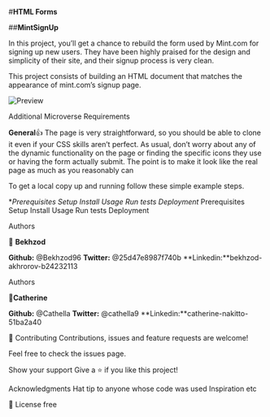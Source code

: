 #**HTML Forms**

##**MintSignUp**

In this project, you’ll get a chance to rebuild the form used by Mint.com for signing up new users. They have been highly praised for the design and simplicity of their site, and their signup process is very clean.

This project consists of building an HTML document that matches the appearance of mint.com’s signup page.

![Preview]("https://github.com/Bekhzod96/MintSignUp/tree/feature-1/png/result.jpg")

Additional Microverse Requirements

**General**:+1:
The page is very straightforward, so you should be able to clone it even if your CSS skills aren’t perfect. As usual, don’t worry about any of the dynamic functionality on the page or finding the specific icons they use or having the form actually submit. The point is to make it look like the real page as much as you reasonably can

To get a local copy up and running follow these simple example steps.

\*_Prerequisites Setup Install Usage Run tests Deployment_
Prerequisites
Setup
Install
Usage
Run tests
Deployment

Authors

👤 **Bekhzod**

**Github:** @Bekhzod96
**Twitter:** @25d47e8987f740b
**Linkedin:**bekhzod-akhrorov-b24232113

Authors

👤**Catherine**

**Github:** @Cathella
**Twitter:** @cathella9
**Linkedin:**catherine-nakitto-51ba2a40

🤝 Contributing Contributions, issues and feature requests are welcome!

Feel free to check the issues page.

Show your support Give a ⭐️ if you like this project!

Acknowledgments Hat tip to anyone whose code was used Inspiration etc

📝 License free
